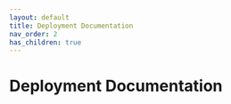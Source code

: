 ```yaml
---
layout: default
title: Deployment Documentation
nav_order: 2
has_children: true
---
```

# Deployment Documentation